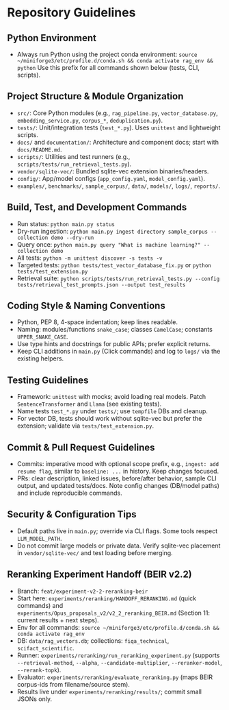 # Repository Guidelines

## Python Environment
- Always run Python using the project conda environment:
  `source ~/miniforge3/etc/profile.d/conda.sh && conda activate rag_env && python`
  Use this prefix for all commands shown below (tests, CLI, scripts).

## Project Structure & Module Organization
- `src/`: Core Python modules (e.g., `rag_pipeline.py`, `vector_database.py`, `embedding_service.py`, `corpus_*`, `deduplication.py`).
- `tests/`: Unit/integration tests (`test_*.py`). Uses `unittest` and lightweight scripts.
- `docs/` and `documentation/`: Architecture and component docs; start with `docs/README.md`.
- `scripts/`: Utilities and test runners (e.g., `scripts/tests/run_retrieval_tests.py`).
- `vendor/sqlite-vec/`: Bundled sqlite-vec extension binaries/headers.
- `config/`: App/model configs (`app_config.yaml`, `model_config.yaml`).
- `examples/`, `benchmarks/`, `sample_corpus/`, `data/`, `models/`, `logs/`, `reports/`.

## Build, Test, and Development Commands
- Run status: `python main.py status`
- Dry-run ingestion: `python main.py ingest directory sample_corpus --collection demo --dry-run`
- Query once: `python main.py query "What is machine learning?" --collection demo`
- All tests: `python -m unittest discover -s tests -v`
- Targeted tests: `python tests/test_vector_database_fix.py` or `python tests/test_extension.py`
- Retrieval suite: `python scripts/tests/run_retrieval_tests.py --config tests/retrieval_test_prompts.json --output test_results`

## Coding Style & Naming Conventions
- Python, PEP 8, 4-space indentation; keep lines readable.
- Naming: modules/functions `snake_case`; classes `CamelCase`; constants `UPPER_SNAKE_CASE`.
- Use type hints and docstrings for public APIs; prefer explicit returns.
- Keep CLI additions in `main.py` (Click commands) and log to `logs/` via the existing helpers.

## Testing Guidelines
- Framework: `unittest` with mocks; avoid loading real models. Patch `SentenceTransformer` and `Llama` (see existing tests).
- Name tests `test_*.py` under `tests/`; use `tempfile` DBs and cleanup.
- For vector DB, tests should work without sqlite-vec but prefer the extension; validate via `tests/test_extension.py`.

## Commit & Pull Request Guidelines
- Commits: imperative mood with optional scope prefix, e.g., `ingest: add resume flag`, similar to `baseline: ...` in history. Keep changes focused.
- PRs: clear description, linked issues, before/after behavior, sample CLI output, and updated tests/docs. Note config changes (DB/model paths) and include reproducible commands.

## Security & Configuration Tips
- Default paths live in `main.py`; override via CLI flags. Some tools respect `LLM_MODEL_PATH`.
- Do not commit large models or private data. Verify sqlite-vec placement in `vendor/sqlite-vec/` and test loading before merging.

## Reranking Experiment Handoff (BEIR v2.2)
- Branch: `feat/experiment-v2-2-reranking-beir`
- Start here: `experiments/reranking/HANDOFF_RERANKING.md` (quick commands) and `experiments/Opus_proposals_v2/v2_2_reranking_BEIR.md` (Section 11: current results + next steps).
- Env for all commands: `source ~/miniforge3/etc/profile.d/conda.sh && conda activate rag_env`
- DB: `data/rag_vectors.db`; collections: `fiqa_technical`, `scifact_scientific`.
- Runner: `experiments/reranking/run_reranking_experiment.py` (supports `--retrieval-method`, `--alpha`, `--candidate-multiplier`, `--reranker-model`, `--rerank-topk`).
- Evaluator: `experiments/reranking/evaluate_reranking.py` (maps BEIR corpus-ids from filename/source stem).
- Results live under `experiments/reranking/results/`; commit small JSONs only.
